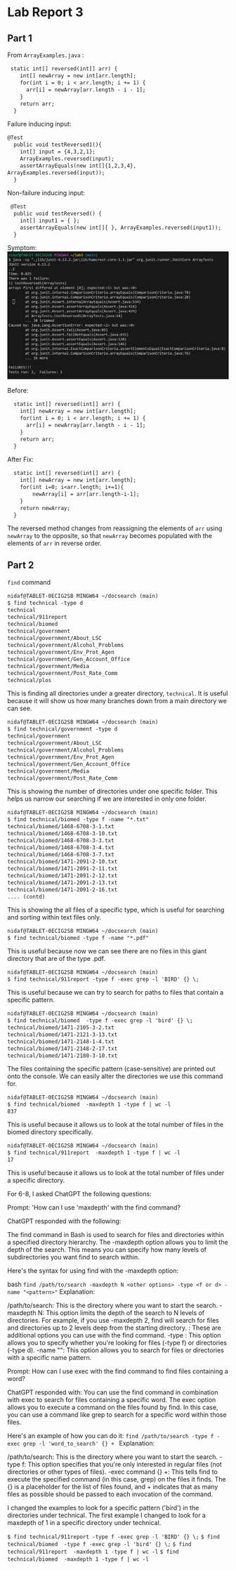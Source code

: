 # Lab Report 3
## Part 1
From ```ArrayExamples.java``` : 
```
 static int[] reversed(int[] arr) {
    int[] newArray = new int[arr.length];
    for(int i = 0; i < arr.length; i += 1) {
      arr[i] = newArray[arr.length - i - 1];
    }
    return arr;
  }
```
Failure inducing input: 
```
@Test
  public void testReversed1(){
    int[] input = {4,3,2,1};
    ArrayExamples.reversed(input);
    assertArrayEquals(new int[]{1,2,3,4}, ArrayExamples.reversed(input));
  }
```
Non-failure inducing input: 
```
 @Test
  public void testReversed() {
    int[] input1 = { };
    assertArrayEquals(new int[]{ }, ArrayExamples.reversed(input1));
  }
```
Symptom: 
![Image](symptom.png)

Before: 
```
  static int[] reversed(int[] arr) {
    int[] newArray = new int[arr.length];
    for(int i = 0; i < arr.length; i += 1) {
      arr[i] = newArray[arr.length - i - 1];
    }
    return arr;
  }
```
After Fix: 
```
  static int[] reversed(int[] arr) {
    int[] newArray = new int[arr.length];
    for(int i=0; i<arr.length; i+=1){
        newArray[i] = arr[arr.length-i-1];
    }
    return newArray; 
  }
```

The reversed method changes from reassigning the elements of ```arr``` using ```newArray``` to the opposite, so that ```newArray``` becomes populated with the elements of ```arr``` in reverse order. 

## Part 2
```find``` command

```
nidaf@TABLET-0ECIG2SB MINGW64 ~/docsearch (main)        
$ find technical -type d
technical
technical/911report
technical/biomed
technical/government
technical/government/About_LSC
technical/government/Alcohol_Problems
technical/government/Env_Prot_Agen
technical/government/Gen_Account_Office
technical/government/Media
technical/government/Post_Rate_Comm
technical/plos

```
This is finding all directories under a greater directory, ```technical```. It is useful because it will show us how many branches down from a main directory we can see. 

```
nidaf@TABLET-0ECIG2SB MINGW64 ~/docsearch (main)        
$ find technical/government -type d
technical/government
technical/government/About_LSC
technical/government/Alcohol_Problems
technical/government/Env_Prot_Agen
technical/government/Gen_Account_Office
technical/government/Media
technical/government/Post_Rate_Comm
```

This is showing the number of directories under one specific folder. This helps us narrow our searching if we are interested in only one folder. 


```
nidaf@TABLET-0ECIG2SB MINGW64 ~/docsearch (main)        
$ find technical/biomed -type f -name "*.txt"
technical/biomed/1468-6708-3-1.txt
technical/biomed/1468-6708-3-10.txt
technical/biomed/1468-6708-3-3.txt
technical/biomed/1468-6708-3-4.txt
technical/biomed/1468-6708-3-7.txt
technical/biomed/1471-2091-2-10.txt
technical/biomed/1471-2091-2-11.txt
technical/biomed/1471-2091-2-12.txt
technical/biomed/1471-2091-2-13.txt
technical/biomed/1471-2091-2-16.txt
.... (contd)
```

This is showing the all files of a specific type, which is useful for searching and sorting within text files only. 

```
nidaf@TABLET-0ECIG2SB MINGW64 ~/docsearch (main)
$ find technical/biomed -type f -name "*.pdf"
```
This is useful because now we can see there are no files in this giant directory that are of the type .pdf. 

```
nidaf@TABLET-0ECIG2SB MINGW64 ~/docsearch (main)
$ find technical/911report -type f -exec grep -l 'BIRD' {} \;

```
This is useful because we can try to search for paths to files that contain a specific pattern.

```
nidaf@TABLET-0ECIG2SB MINGW64 ~/docsearch (main)
$ find technical/biomed  -type f -exec grep -l 'bird' {} \;
technical/biomed/1471-2105-3-2.txt
technical/biomed/1471-2121-3-13.txt
technical/biomed/1471-2148-1-4.txt
technical/biomed/1471-2148-2-17.txt
technical/biomed/1471-2180-3-10.txt

```
The files containing the specific pattern (case-sensitive) are printed out onto the console. We can easily alter the directories we use this command for. 

```
nidaf@TABLET-0ECIG2SB MINGW64 ~/docsearch (main)
$ find technical/biomed  -maxdepth 1 -type f | wc -l
837
```
This is useful because it allows us to look at the total number of files in the biomed directory specifically. 

```
nidaf@TABLET-0ECIG2SB MINGW64 ~/docsearch (main)
$ find technical/911report  -maxdepth 1 -type f | wc -l
17
```
This is useful because it allows us to look at the total number of files under a specific directory. 

For 6-8, I asked ChatGPT the following questions:

Prompt: 'How can I use 'maxdepth' with the find command?

ChatGPT responded with the following: 

The find command in Bash is used to search for files and directories within a specified directory hierarchy. The -maxdepth option allows you to limit the depth of the search. This means you can specify how many levels of subdirectories you want find to search within.

Here's the syntax for using find with the -maxdepth option:

bash
```find /path/to/search -maxdepth N <other options> -type <f or d> -name "<pattern>"```
Explanation:

/path/to/search: This is the directory where you want to start the search.
-maxdepth N: This option limits the depth of the search to N levels of directories. For example, if you use -maxdepth 2, find will search for files and directories up to 2 levels deep from the starting directory.
<other options>: These are additional options you can use with the find command.
-type <f or d>: This option allows you to specify whether you're looking for files (-type f) or directories (-type d).
-name "<pattern>": This option allows you to search for files or directories with a specific name pattern.

Prompt: 
How can I use exec with the find command to find files containing a word?

ChatGPT responded with:
You can use the find command in combination with exec to search for files containing a specific word. The exec option allows you to execute a command on the files found by find. In this case, you can use a command like grep to search for a specific word within those files.

Here's an example of how you can do it:
```find /path/to/search -type f -exec grep -l 'word_to_search' {} + ```
Explanation:

/path/to/search: This is the directory where you want to start the search.
-type f: This option specifies that you're only interested in regular files (not directories or other types of files).
-exec command {} +: This tells find to execute the specified command (in this case, grep) on the files it finds. The {} is a placeholder for the list of files found, and + indicates that as many files as possible should be passed to each invocation of the command.

I changed the examples to look for a specific pattern ('bird') in the directories under technical. The first example I changed to look for a maxdepth of 1 in a specific directory under technical. 

```$ find technical/911report -type f -exec grep -l 'BIRD' {} \;```
```$ find technical/biomed  -type f -exec grep -l 'bird' {} \;```
```$ find technical/911report  -maxdepth 1 -type f | wc -l```
```$ find technical/biomed  -maxdepth 1 -type f | wc -l```

